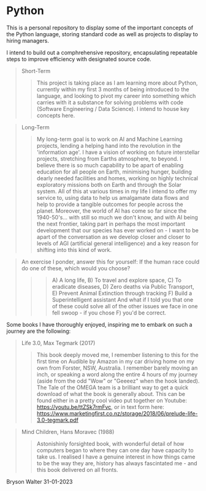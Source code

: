 # Python

This is a personal repository to display some of the important concepts of the Python language, storing standard code as well as projects to display to hiring managers.

I intend to build out a comphrehensive repository, encapsulating repeatable steps to improve efficiency with designated source code. 

>Short-Term
>>This project is taking place as I am learning more about Python, currently within my first 3 months of being introduced to the language, and looking to pivot my career into something which carries with it a substance for solving problems with code (Software Engineering / Data Science). I intend to house key concepts here. 

>Long-Term
>>My long-term goal is to work on AI and Machine Learning projects, lending a helping hand into the revolution in the 'information age'.
I have a vision of working on future interstellar projects, stretching from Earths atmosphere, to beyond.
I believe there is so much capability to be apart of enabling education for all people on Earth, minimising hunger, building dearly needed facilities and homes, working on highly technical exploratory missions both on Earth and through the Solar system. All of this at various times in my life I intend to offer my service to, using data to help us amalgamate data flows and help to provide a tangible outcomes for people across the planet.
Moreover, the world of AI has come so far since the 1940-50's... with still so much we don't know, and with AI being the next frontier, taking part in perhaps the most important development that our species has ever worked on - I want to be apart of the conversation as we develop closer and closer to levels of AGI (artificial general intelligence) and a key reason for shifting into this kind of work. 

>An exercise I ponder, answer this for yourself: If the human race could do one of these, which would you choose? 
>>>A) A long life, 
>>B) To travel and explore space, 
>>C) To eradicate diseases, 
>>D) Zero deaths via Public Transport, 
>>E) Prevent Animal Extinction through tracking
>>F) Build a Superintelligent assistant
>>And what if I told you that one of these could solve all of the other issues we face in one fell swoop - if you chose F) you'd be correct.

Some books I have thoroughly enjoyed, inspiring me to embark on such a journey are the following:
> Life 3.0, Max Tegmark (2017)
>> This book deeply moved me, I remember listening to this for the first time on Audible by Amazon in my car driving home on my own from Forster, NSW, Australia. I remember barely moving an inch, or speaking a word along the entire 4 hours of my journey (aside from the odd "Wow" or "Geeeez" when the hook landed). The Tale of the OMEGA team is a brilliant way to get a quick download of what the book is generally about. This can be found either in a pretty cool video put together on Youtube: https://youtu.be/ttZSk7rmFvc, or in text form here: https://www.marketingfirst.co.nz/storage/2018/06/prelude-life-3.0-tegmark.pdf

> Mind Children, Hans Moravec (1988)
>> Astonishinly forsighted book, with wonderful detail of how computers began to where they can one day have capacity to take us. I realised I have a genuine interest in how things came to be the way they are, history has always fascintated me - and this book delivered on all fronts. 

Bryson Walter
31-01-2023

